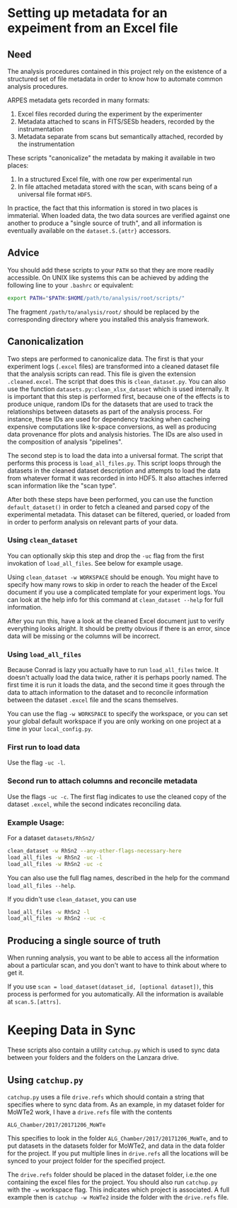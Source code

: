 # Setting up metadata for an expeiment from an Excel file

## Need 

The analysis procedures contained in this project
rely on the existence of a structured set of
file metadata in order to know how to automate common
analysis procedures. 

ARPES metadata gets recorded in many formats:

1. Excel files recorded during the experiment by the experimenter
2. Metadata attached to scans in FITS/SESb headers, recorded by the instrumentation
3. Metadata separate from scans but semantically attached, recorded by the instrumentation

These scripts "canonicalize" the metadata by making it available 
in two places:

1. In a structured Excel file, with one row per experimental run
2. In file attached metadata stored with the scan, with scans
being of a universal file format ``HDF5``. 

In practice, the fact that this information is stored in two places is immaterial.
When loaded data, the two data sources are verified against one another to produce
a "single source of truth", and all information is eventually available on the
``dataset.S.{attr}`` accessors.

## Advice

You should add these scripts to your ``PATH`` so that they are more readily
accessible. On UNIX like systems this can be achieved by adding the following line 
to your ``.bashrc`` or equivalent:

```bash
export PATH="$PATH:$HOME/path/to/analysis/root/scripts/"
``` 

The fragment ``/path/to/analysis/root/`` should be replaced by
the corresponding directory where you installed this analysis framework.

## Canonicalization

Two steps are performed to canonicalize data. The first is that your experiment logs (``.excel`` files)
are transformed into a cleaned dataset file that the analysis scripts can read. This file is given 
the extension ``.cleaned.excel``. The script that does this is ``clean_dataset.py``.
You can also use the function ``datasets.py:clean_xlsx_dataset`` which is used internally.
It is important that this step is performed first, because one of the effects is to produce
unique, random IDs for the datasets that are used to track the relationships between datasets
as part of the analysis process. For instance, these IDs are used for dependency tracking when
cacheing expensive computations like k-space conversions, as well as producing data provenance
ffor plots and analysis histories. The IDs are also used in the composition of analysis "pipelines".

The second step is to load the data into a universal format. The script that performs this process is 
``load_all_files.py``. This script loops through the datasets in the cleaned dataset description
and attempts to load the data from whatever format it was recorded in into HDF5. It also
attaches inferred scan information like the "scan type".

After both these steps have been performed, you can use the function ``default_dataset()`` 
in order to fetch a cleaned and parsed copy of the experimental metadata. This dataset can be filtered,
queried, or loaded from in order to perform analysis on relevant parts of your data.

### Using ``clean_dataset``

You can optionally skip this step and drop the `-uc` flag from the 
first invokation of ``load_all_files``. See below for example usage.

Using ``clean_dataset -w WORKSPACE`` should be enough. You might have to specify
how many rows to skip in order to reach the header of the Excel document if you 
use a complicated template for your experiment logs. You can look at the help info
for this command at ``clean_dataset --help`` for full information.

After you run this, have a look at the cleaned Excel document just to verify
everything looks alright. It should be pretty obvious if there is an error,
since data will be missing or the columns will be incorrect.  

### Using ``load_all_files``

Because Conrad is lazy you actually have to run ``load_all_files``
twice. It doesn't actually load the data twice, rather it is perhaps poorly 
named. The first time it is run it loads the data, and the second time it 
goes through the data to attach information to the dataset and to reconcile
information between the dataset `.excel` file and the scans themselves.

You can use the flag `-w WORKSPACE` to specify the workspace, or you can set your
global default workspace if you are only working on one project at a time in your
``local_config.py``. 

### First run to load data

Use the flag `-uc -l`.

### Second run to attach columns and reconcile metadata

Use the flags `-uc -c`. The first flag indicates to use the cleaned copy
of the dataset ``.excel``, while the second indicates reconciling data.

### Example Usage:

For a dataset ``datasets/RhSn2/``

```bash
clean_dataset -w RhSn2 --any-other-flags-necessary-here
load_all_files -w RhSn2 -uc -l
load_all_files -w RhSn2 -uc -c
``` 

You can also use the full flag names, described in the 
help for the command ``load_all_files --help``.

If you didn't use ``clean_dataset``, you can use

```bash
load_all_files -w RhSn2 -l
load_all_files -w RhSn2 --uc -c
```

## Producing a single source of truth

When running analysis, you want to be able to access all the information
about a particular scan, and you don't want to have to think about where to get it.

If you use ``scan = load_dataset(dataset_id, [optional dataset])``, this process is performed
for you automatically. All the information is available at `scan.S.[attrs]`.

# Keeping Data in Sync

These scripts also contain a utility ``catchup.py`` which is used to sync data
between your folders and the folders on the Lanzara drive.

## Using ``catchup.py``

``catchup.py`` uses a file ``drive.refs`` which should contain a string that specifies
where to sync data from. As an example, in my dataset folder for MoWTe2 work, I have
a ``drive.refs`` file with the contents

```text
ALG_Chamber/2017/20171206_MoWTe
```

This specifies to look in the folder ``ALG_Chamber/2017/20171206_MoWTe``, and to 
put datasets in the datasets folder for MoWTe2, and data in the data folder
for the project. If you put multiple lines in ``drive.refs`` all the locations
will be synced to your project folder for the specified project.

The ``drive.refs`` folder should be placed in the dataset folder, i.e.the one
containing the excel files for the project. You should also run ``catchup.py``
with the ``-w`` workspace flag. This indicates which project is associated.
A full example then is ``catchup -w MoWTe2`` inside the folder with the ``drive.refs``
file.